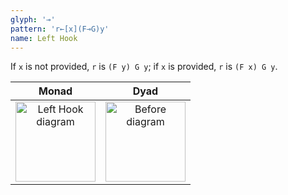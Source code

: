 ```yaml
---
glyph: '⊸'
pattern: 'r←[x](F⊸G)y'
name: Left Hook
---
```


If `x` is not provided, `r` is `(F y) G y`; if `x` is provided, `r` is `(F x) G y`.

|Monad|Dyad|
|:---:|:--:|
|<img src="/combinators/left_hook.svg" width="128" alt="Left Hook diagram">|<img src="/combinators/before.svg" width="128" alt="Before diagram">|